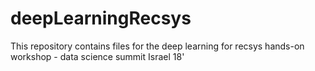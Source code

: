 # deepLearningRecsys
This repository contains files for the deep learning for recsys hands-on workshop - data science summit Israel 18'
